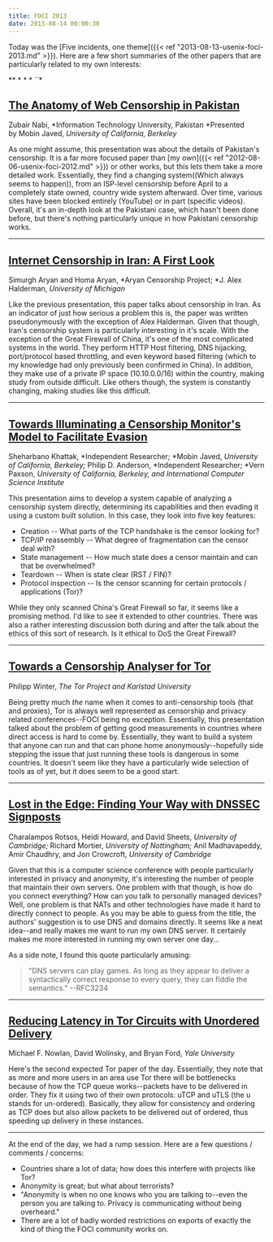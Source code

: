 ```yaml
---
title: FOCI 2013
date: 2013-08-14 00:00:30
---
```

Today was the [Five incidents, one theme]({{< ref "2013-08-13-usenix-foci-2013.md" >}}). Here are a few short summaries of the other papers that are particularly related to my own interests:

<!--more-->

** * * * *``**

## <a href="https://www.usenix.org/anatomy-web-censorship-pakistan">The Anatomy of Web Censorship in Pakistan</a>
Zubair Nabi, *Information Technology University, Pakistan
*Presented by Mobin Javed, *University of California, Berkeley*

As one might assume, this presentation was about the details of Pakistan's censorship. It is a far more focused paper than [my own]({{< ref "2012-08-06-usenix-foci-2012.md" >}}) or other works, but this lets them take a more detailed work. Essentially, they find a changing system((Which always seems to happen)), from an ISP-level censorship before April to a completely state owned, country wide system afterward. Over time, various sites have been blocked entirely (YouTube) or in part (specific videos). Overall, it's an in-depth look at the Pakistani case, which hasn't been done before, but there's nothing particularly unique in how Pakistani censorship works.
** * * * **

## <a href="https://www.usenix.org/conference/foci13/internet-censorship-iran-first-look">Internet Censorship in Iran: A First Look</a>
Simurgh Aryan and Homa Aryan, *Aryan Censorship Project; *J. Alex Halderman, *University of Michigan*

Like the previous presentation, this paper talks about censorship in Iran. As an indicator of just how serious a problem this is, the paper was written pseudonymously with the exception of Alex Halderman. Given that though, Iran's censorship system is particularly interesting in it's scale. With the exception of the Great Firewall of China, it's one of the most complicated systems in the world. They perform HTTP Host filtering, DNS hijacking, port/protocol based throttling, and even keyword based filtering (which to my knowledge had only previously been confirmed in China). In addition, they make use of a private IP space (10.10.0.0/16) within the country, making study from outside difficult. Like others though, the system is constantly changing, making studies like this difficult.
** * * * **

## <a href="https://www.usenix.org/conference/foci13/towards-illuminating-censorship-monitors-model-facilitate-evasion">Towards Illuminating a Censorship Monitor's Model to Facilitate Evasion</a>
Sheharbano Khattak, *Independent Researcher; *Mobin Javed, *University of California, Berkeley;* Philip D. Anderson, *Independent Researcher; *Vern Paxson, *University of California, Berkeley, and International Computer Science Institute*

This presentation aims to develop a system capable of analyzing a censorship system directly, determining its capabilities and then evading it using a custom built solution. In this case, they look into five key features:

* Creation -- What parts of the TCP handshake is the censor looking for?
* TCP/IP reassembly -- What degree of fragmentation can the censor deal with?
* State management -- How much state does a censor maintain and can that be overwhelmed?
* Teardown -- When is state clear (RST / FIN)?
* Protocol inspection -- Is the censor scanning for certain protocols / applications (Tor)?

While they only scanned China's Great Firewall so far, it seems like a promising method. I'd like to see it extended to other countries. There was also a rather interesting discussion both during and after the talk about the ethics of this sort of research. Is it ethical to DoS the Great Firewall?
** * * * **

## <a href="https://www.usenix.org/conference/foci13/towards-censorship-analyser-tor">Towards a Censorship Analyser for Tor</a>
Philipp Winter, *The Tor Project and Karlstad University*

Being pretty much *the* name when it comes to anti-censorship tools (that and proxies), Tor is always well represented as censorship and privacy related conferences--FOCI being no exception. Essentially, this presentation talked about the problem of getting good measurements in countries where direct access is hard to come by. Essentially, they want to build a system that anyone can run and that can phone home anonymously--hopefully side stepping the issue that just running these tools is dangerous in some countries. It doesn't seem like they have a particularly wide selection of tools as of yet, but it does seem to be a good start.
** * * * **

## <a href="https://www.usenix.org/conference/foci13/lost-edge-finding-your-way-dnssec-signposts">Lost in the Edge: Finding Your Way with DNSSEC Signposts</a>
Charalampos Rotsos, Heidi Howard, and David Sheets, *University of Cambridge;* Richard Mortier, *University of Nottingham;* Anil Madhavapeddy, Amir Chaudhry, and Jon Crowcroft, *University of Cambridge*

Given that this is a computer science conference with people particularly interested in privacy and anonymity, it's interesting the number of people that maintain their own servers. One problem with that though, is how do you connect everything? How can you talk to personally managed devices? Well, one problem is that NATs and other technologies have made it hard to directly connect to people. As you may be able to guess from the title, the authors' suggestion is to use DNS and domains directly. It seems like a neat idea--and really makes me want to run my own DNS server. It certainly makes me more interested in running my own server one day...

As a side note, I found this quote particularly amusing:

> "DNS servers can play games. As long as they appear to deliver a syntactically correct response to every query, they can fiddle the semantics." --RFC3234

** * * * **

## <a href="https://www.usenix.org/conference/foci13/reducing-latency-tor-circuits-unordered-delivery">Reducing Latency in Tor Circuits with Unordered Delivery</a>
Michael F. Nowlan, David Wolinsky, and Bryan Ford, *Yale University*

Here's the second expected Tor paper of the day. Essentially, they note that as more and more users in an area use Tor there will be bottlenecks because of how the TCP queue works--packets have to be delivered in order. They fix it using two of their own protocols: uTCP and uTLS (the u stands for un-ordered). Basically, they allow for consistency and ordering as TCP does but also allow packets to be delivered out of ordered, thus speeding up delivery in these instances.
** * * * **
At the end of the day, we had a rump session. Here are a few questions / comments / concerns:

* Countries share a lot of data; how does this interfere with projects like Tor?
* Anonymity is great; but what about terrorists?
* "Anonymity is when no one knows who you are talking to--even the person you are talking to. Privacy is communicating without being overheard."
* There are a lot of badly worded restrictions on exports of exactly the kind of thing the FOCI community works on.
